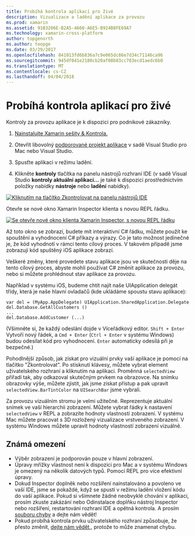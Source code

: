 ```yaml
---
title: Probíhá kontrola aplikací pro živé
description: Vizualizace a ladění aplikace za provozu
ms.prod: xamarin
ms.assetid: 91B3206E-B2A5-4660-A6E5-B924B8FE69A7
ms.technology: xamarin-cross-platform
author: topgenorth
ms.author: toopge
ms.date: 03/29/2017
ms.openlocfilehash: 841013fd6b836a7c9e065dc86e7d34c71146ca96
ms.sourcegitcommit: 945df041e2180cb20af08b83cc703ecd1aedc6b0
ms.translationtype: MT
ms.contentlocale: cs-CZ
ms.lasthandoff: 04/04/2018
---
```

# <a name="inspecting-live-applications"></a>Probíhá kontrola aplikací pro živé

Kontroly za provozu aplikace je k dispozici pro podnikové zákazníky.


1. [Nainstalujte Xamarin sešity & Kontrola.](~/tools/inspector/install.md)

1. Otevřít libovolný [podporované projekt aplikace](~/tools/inspector/install.md#supported-platforms) v sadě Visual Studio pro Mac nebo Visual Studio.
1. Spusťte aplikaci v režimu ladění.
1. Klikněte **kontroly** tlačítka na panelu nástrojů rozhraní IDE (v sadě Visual Studio **kontroly aktuální aplikaci...**  je také k dispozici prostřednictvím položky nabídky **nástroje** nebo **ladění** nabídky).



[![](inspect-images/mac-heres-the-button.png "Kliknutím na tlačítko Zkontrolovat na panelu nástrojů IDE")](inspect-images/mac-heres-the-button.png#lightbox)

Otevře se nové okno Xamarin Inspector klienta s novou REPL řádku.

[![](inspect-images/inspector-0.7.0-map-inspect-small.png "Se otevře nové okno klienta Xamarin Inspector, s novou REPL řádku")](inspect-images/inspector-0.7.0-map-inspect.png#lightbox)

Až toto okno se zobrazí, budete mít interaktivní C# řádku, můžete použít ke spouštění a vyhodnocení C# příkazy a výrazy. Co je tato možnost jedinečné je, že kód vyhodnotí v rámci tento cílový proces. V takovém případě jsme zobrazují kód spuštěný iOS aplikace zobrazí.

Veškeré změny, které provedete stavu aplikace jsou ve skutečnosti děje na tento cílový proces, abyste mohli používat C# změnit aplikace za provozu, nebo si můžete prohlédnout stav aplikace za provozu.

Například v systému iOS, budeme chtít najít naše UIApplication delegát třídy, která je naše hlavní ovladačů (kde ukládáme spoustu stavu aplikace):

    var del = (MyApp.AppDelegate) UIApplication.SharedApplication.Delegate
    del.Database.GetAllCustomers ()
    ...
    del.Database.AddCustomer (...)

(Všimněte si, že každý odeslání dojde v Víceřádkový editor. `Shift + Enter` Vytvoří nový řádek, a `Cmd + Enter` (`Ctrl + Enter` v systému Windows) budou odesílat kód pro vyhodnocení. `Enter` automaticky odesílá při je bezpečné.)

Pohodlnější způsob, jak získat pro vizuální prvky vaší aplikace je pomocí na tlačítko "Zkontrolovat". Po stisknutí klávesy, můžete vybrat element uživatelského rozhraní a kliknutím na aplikaci. Proměnná `selectedView` přiřadí tak, aby odkazoval skutečným prvkem na obrazovce. Na snímku obrazovky výše, můžete zjistit, jak jsme získat přístup a pak upravit `selectedView.BarTintColor` na `UISearchBar` jsme vybrali.

Za provozu vizuálním stromu je velmi užitečné. Reprezentuje aktuální snímek ve vaší hierarchii zobrazení. Můžete vybrat řádky k nastavení `selectedView` v REPL a zobrazíte hodnoty vlastností zobrazení. V systému Mac můžete pracovat s 3D rozložený vizualizace vrstveného zobrazení. V systému Windows můžete upravit hodnoty vlastností zobrazení vizuálně.

## <a name="known-limitations"></a>Známá omezení

 - Výběr zobrazení je podporován pouze v hlavní zobrazení.
 - Úpravy mřížky vlastnost není k dispozici pro Mac a v systému Windows je omezený na několik datových typů. Pomocí REPL pro více efektivní úpravy.
 - Dokud Inspector doplněk nebo rozšíření nainstalováno a povoleno ve vaší IDE, jsme se pokaždé, když se spustí v režimu ladění vložení kódu do vaší aplikace. Pokud si všimnete žádné neobvyklé chování v aplikaci, prosím zkuste zakázání nebo Odinstalace doplňku nástroj Inspector nebo rozšíření, restartování rozhraní IDE a opětná kontrola. A prosím [souboru chyby](~/tools/inspector/install.md#reporting-bugs) a dejte nám vědět!
 - Pokud probíhá kontrola prvku uživatelského rozhraní způsobuje, že přesto změnit, [dejte nám vědět,](~/tools/inspector/install.md#reporting-bugs), protože to může znamenat chybu.

